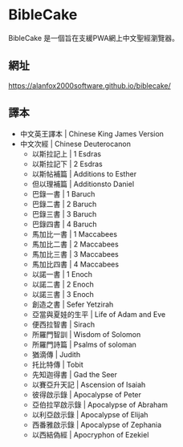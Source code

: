 # BibleCake

BibleCake 是一個旨在支緩PWA網上中文聖經瀏覽器。

## 網址
https://alanfox2000software.github.io/biblecake/

## 譯本
- 中文英王譯本 | Chinese King James Version
- 中文次經 | Chinese Deuterocanon
	- 以斯拉記上 | 1 Esdras
	- 以斯拉記下 | 2 Esdras
	- 以斯帖補篇 | Additions to Esther
	- 但以理補篇 | Additionsto Daniel
	- 巴錄一書 | 1 Baruch
	- 巴錄二書 | 2 Baruch
	- 巴錄三書 | 3 Baruch
	- 巴錄四書 | 4 Baruch
	- 馬加比一書 | 1 Maccabees
	- 馬加比二書 | 2 Maccabees
	- 馬加比三書 | 3 Maccabees
	- 馬加比四書 | 4 Maccabees
	- 以諾一書 | 1 Enoch
	- 以諾二書 | 2 Enoch
	- 以諾三書 | 3 Enoch
	- 創造之書 |  Sefer Yetzirah
	- 亞當與夏娃的生平 | Life of Adam and Eve
	- 便西拉智書 | Sirach
	- 所羅門智訓 | Wisdom of Solomon
	- 所羅門詩篇 | Psalms of soloman
	- 猶滴傳 | Judith
	- 托比特傳 | Tobit
	- 先知迦得書 | Gad the Seer
	- 以賽亞升天記 | Ascension of Isaiah
	- 彼得啟示錄 | Apocalypse of Peter
	- 亞伯拉罕啟示錄 | Apocalypse of Abraham
	- 以利亞啟示錄 | Apocalypse of Elijah
	- 西番雅啟示錄 | Apocalypse of Zephania
	- 以西結偽經 | Apocryphon of Ezekiel
